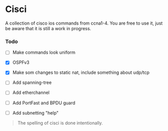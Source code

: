 # Cisci

A collection of cisco ios commands from ccna1-4. You are free to use it, just be aware that it is still a work in progress.

### Todo

- [ ] Make commands look uniform
- [x] OSPFv3
- [x] Make som changes to static nat, include something about udp/tcp
- [ ] Add spanning-tree
- [ ] Add etherchannel
- [ ] Add PortFast and BPDU guard
- [ ] Add subnetting "help"


> The spelling of cisci is done intentionally.
